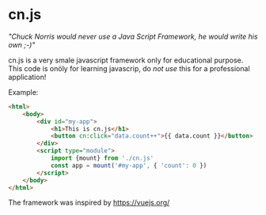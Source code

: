 # cn.js

*"Chuck Norris would never use a Java Script Framework, he would write his own ;-)"*

cn.js is a very smale javascript framework only for educational purpose. This code is onöly for learning javascrip, do *not use* this for a professional application!

Example:

```html
<html>
    <body>
        <div id="my-app">
            <h1>This is cn.js</h1>
            <button cn:click="data.count++">{{ data.count }}</button>
        </div>
        <script type="module">
            import {mount} from './cn.js'
            const app = mount('#my-app', { 'count': 0 })
        </script>
    </body>
</html>
```

The framework was inspired by https://vuejs.org/
